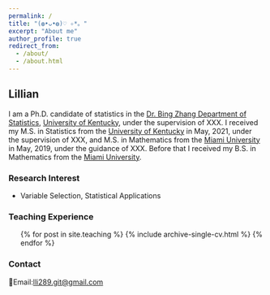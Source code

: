```yaml
---
permalink: /
title: "(◍•ᴗ•◍)♡ ✧*。"
excerpt: "About me"
author_profile: true
redirect_from: 
  - /about/
  - /about.html
---
```


## Lillian

I am a Ph.D. candidate of statistics in the [Dr. Bing Zhang Department of Statistics](https://stat.as.uky.edu/), [University of Kentucky](https://www.uky.edu/), under the supervision of XXX. I received my M.S. in Statistics from the [University of Kentucky](https://www.uky.edu/) in May, 2021, under the supervision of XXX, and M.S. in Mathematics from the [Miami University](https://miamioh.edu/) in May, 2019, under the guidance of XXX. Before that I received my B.S. in Mathematics from the [Miami University](https://miamioh.edu/).

### Research Interest
* Variable Selection, Statistical Applications

### Teaching Experience
  <ul>{% for post in site.teaching %}
    {% include archive-single-cv.html %}
  {% endfor %}</ul>

### Contact 
📧Email:lli289.git@gmail.com
